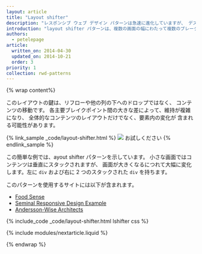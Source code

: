 ```yaml
---
layout: article
title: "Layout shifter"
description: "レスポンシブ ウェブ デザイン パターンは急速に進化していますが、 デスクトップとモバイル端末間でうまく動作する 確立されたパターンは限られています。"
introduction: "layout shifter パターンは、複数の画面の幅にわたって複数のブレークポイントを有する、 レスポンシブ パターンの代表例です。"
authors:
  - petelepage
article:
  written_on: 2014-04-30
  updated_on: 2014-10-21
  order: 3
priority: 1
collection: rwd-patterns
---
```


{% wrap content%}

このレイアウトの鍵は、リフローや他の列の下へのドロップではなく、
コンテンツの移動です。  各主要ブレイクポイント間の大きな差によって、維持が複雑になり、
全体的なコンテンツのレイアウトだけでなく、要素内の変化が
含まれる可能性があります。

{% link_sample _code/layout-shifter.html %}
  <img src="imgs/layout-shifter.svg">
  お試しください
{% endlink_sample %}

この簡単な例では、ayout shifter パターンを示しています。
小さな画面ではコンテンツは垂直にスタックされますが、
画面が大きくなるにつれて大幅に変化します。左に `div` および右に 2 つのスタックされた `div` を持ちます。

このパターンを使用するサイトには以下が含まれます。

 * [Food Sense](http://foodsense.is/)
 * [Seminal Responsive Design
  Example](http://alistapart.com/d/responsive-web-design/ex/ex-site-FINAL.html)
 * [Andersson-Wise Architects](http://www.anderssonwise.com/)

{% include_code _code/layout-shifter.html lshifter css %}

{% include modules/nextarticle.liquid %}

{% endwrap %}
